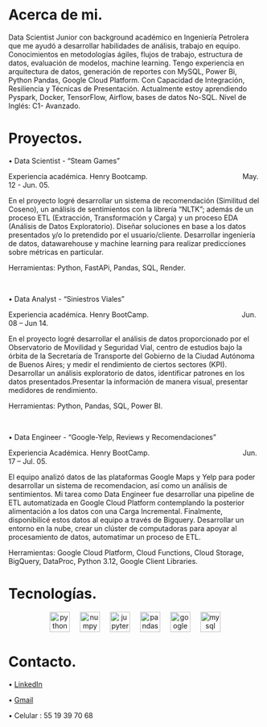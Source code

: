 # Acerca de mi.

<p align="left">Data Scientist Junior con background académico en Ingeniería Petrolera que me ayudó a 
desarrollar habilidades de análisis, trabajo en equipo. Conocimientos en metodologías ágiles, 
flujos de trabajo, estructura de datos, evaluación de modelos, machine learning. Tengo 
experiencia en arquitectura de datos, generación de reportes con MySQL, Power Bi, Python
Pandas, Google Cloud Platform. Con Capacidad de Integración, Resiliencia y Técnicas de 
Presentación. Actualmente estoy aprendiendo Pyspark, Docker, TensorFlow, Airflow, bases de 
datos No-SQL. Nivel de Inglés: C1- Avanzado. </p>

# Proyectos.
<p>&bull;&nbsp;Data Scientist - &ldquo;Steam Games&rdquo;</p>
<p>Experiencia acad&eacute;mica. Henry Bootcamp.&nbsp; &nbsp; &nbsp; &nbsp; &nbsp; &nbsp; &nbsp; &nbsp; &nbsp; &nbsp; &nbsp; &nbsp; &nbsp; &nbsp; &nbsp; &nbsp; &nbsp; &nbsp; &nbsp; &nbsp; &nbsp; &nbsp; &nbsp; &nbsp; May. 12 - Jun. 05.</p>
<p>En el proyecto logr&eacute; desarrollar un sistema de recomendaci&oacute;n (Similitud del Coseno), un an&aacute;lisis de sentimientos con la librer&iacute;a &ldquo;NLTK&rdquo;; adem&aacute;s de un proceso ETL (Extracci&oacute;n, Transformaci&oacute;n y Carga) y un proceso EDA (An&aacute;lisis de Datos Exploratorio). Dise&ntilde;ar soluciones en base a los datos presentados y/o lo pretendido por el usuario/cliente. Desarrollar ingenier&iacute;a de datos, datawarehouse y machine learning para realizar predicciones sobre m&eacute;tricas en particular.</p>
<p>Herramientas: Python, FastAPi, Pandas, SQL, Render.</p>
<p>&nbsp;</p>
<p>&bull; Data Analyst - &ldquo;Siniestros Viales&rdquo;</p>
<p>Experiencia acad&eacute;mica. Henry BootCamp.&nbsp; &nbsp; &nbsp; &nbsp; &nbsp; &nbsp; &nbsp; &nbsp; &nbsp; &nbsp; &nbsp; &nbsp; &nbsp; &nbsp; &nbsp; &nbsp; &nbsp; &nbsp; &nbsp; &nbsp; &nbsp; &nbsp; &nbsp; &nbsp;Jun. 08 &ndash; Jun 14.</p>
<p>En el proyecto logr&eacute; desarrollar el an&aacute;lisis de datos proporcionado por el Observatorio de Movilidad y Seguridad Vial, centro de estudios bajo la &oacute;rbita de la Secretar&iacute;a de Transporte del Gobierno de la Ciudad Aut&oacute;noma de Buenos Aires; y medir el rendimiento de ciertos sectores (KPI). Desarrollar un an&aacute;lisis exploratorio de datos, identificar patrones en los datos presentados.Presentar la informaci&oacute;n de manera visual, presentar medidores de rendimiento.</p>
<p>Herramientas: Python, Pandas, SQL, Power BI.</p>
<p>&nbsp;</p>
<p>&bull; Data Engineer - &ldquo;Google-Yelp, Reviews y Recomendaciones&rdquo;</p>
<p>Experiencia Acad&eacute;mica. Henry BootCamp.&nbsp; &nbsp; &nbsp; &nbsp; &nbsp; &nbsp; &nbsp; &nbsp; &nbsp; &nbsp; &nbsp; &nbsp; &nbsp; &nbsp; &nbsp; &nbsp; &nbsp; &nbsp; &nbsp; &nbsp; &nbsp; &nbsp; &nbsp; &nbsp;Jun. 17 &ndash; Jul. 05.</p>
<p>El equipo analiz&oacute; datos de las plataformas Google Maps y Yelp para poder desarrollar un sistema de recomendacion, as&iacute; como un an&aacute;lisis de sentimientos. Mi tarea como Data Engineer fue desarrollar una pipeline de ETL automatizada en Google Cloud Platform contemplando la posterior alimentaci&oacute;n a los datos con una Carga Incremental. Finalmente, disponibilic&eacute; estos datos al equipo a trav&eacute;s de Bigquery. Desarrollar un entorno en la nube, crear un cl&uacute;ster de computadoras para apoyar al procesamiento de datos, automatimar un proceso de ETL.</p>
<p>Herramientas: Google Cloud Platform, Cloud Functions, Cloud Storage, BigQuery, DataProc, Python 3.12, Google Client Libraries.&nbsp;</p>

# Tecnologías.

<div align="center">
  <img src="https://cdn.jsdelivr.net/gh/devicons/devicon/icons/python/python-original.svg" height="40" alt="python logo"  />
  <img width="12" />
  <img src="https://cdn.jsdelivr.net/gh/devicons/devicon/icons/numpy/numpy-original.svg" height="40" alt="numpy logo"  />
  <img width="12" />
  <img src="https://cdn.jsdelivr.net/gh/devicons/devicon/icons/jupyter/jupyter-original.svg" height="40" alt="jupyter logo"  />
  <img width="12" />
  <img src="https://cdn.jsdelivr.net/gh/devicons/devicon/icons/pandas/pandas-original.svg" height="40" alt="pandas logo"  />
  <img width="12" />
  <img src="https://cdn.jsdelivr.net/gh/devicons/devicon/icons/googlecloud/googlecloud-original.svg" height="40" alt="googlecloud logo"  />
  <img width="12" />
  <img src="https://cdn.jsdelivr.net/gh/devicons/devicon/icons/mysql/mysql-original.svg" height="40" alt="mysql logo"  />
</div>

# Contacto.

<p>&bull;&nbsp;<a href="https://github.com/RodrigoLopezNunez17/RodrigoLopezNunez17/blob/main/www.linkedin.com/in/rodrigo-l%C3%B3pez-n%C3%BA%C3%B1ez">LinkedIn</a></p>
<p>&bull;&nbsp;<a href="https://github.com/RodrigoLopezNunez17/RodrigoLopezNunez17/blob/main/roylopnun@gmail.com">Gmail</a>&nbsp;</p>
<p>&bull; Celular : 55 19 39 70 68</p>
